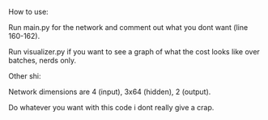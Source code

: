 How to use:

Run main.py for the network and comment out what you dont want (line 160-162).

Run visualizer.py if you want to see a graph of what the cost looks like over batches, nerds only.


Other shi:

Network dimensions are 4 (input), 3x64 (hidden), 2 (output).

Do whatever you want with this code i dont really give a crap.

